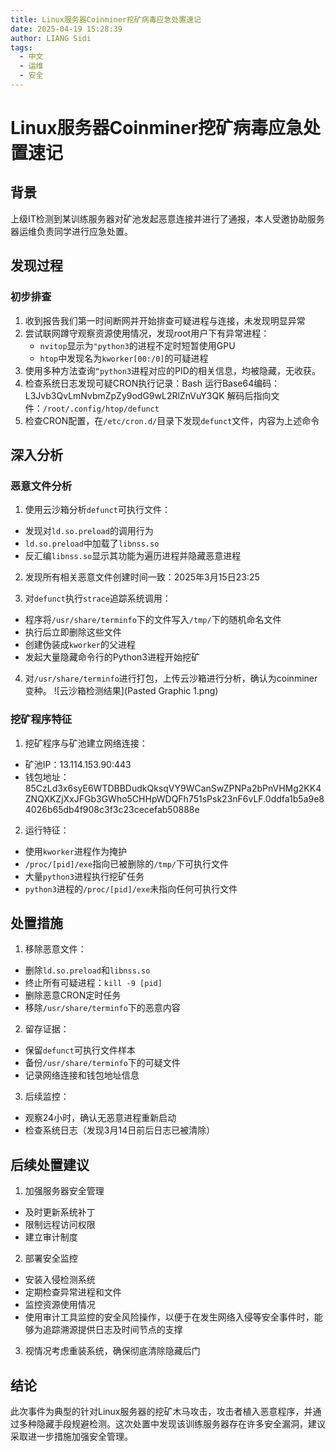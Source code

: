 ```yaml
---
title: Linux服务器Coinminer挖矿病毒应急处置速记
date: 2025-04-19 15:28:39
author: LIANG Sidi
tags:
  - 中文
  - 运维
  - 安全
---
```

# Linux服务器Coinminer挖矿病毒应急处置速记
## 背景
上级IT检测到某训练服务器对矿池发起恶意连接并进行了通报，本人受邀协助服务器运维负责同学进行应急处置。

## 发现过程

### 初步排查

1. 收到报告我们第一时间断网并开始排查可疑进程与连接，未发现明显异常
2. 尝试联网蹲守观察资源使用情况，发现root用户下有异常进程：
   - `nvitop`显示为`"python3`的进程不定时短暂使用GPU
   - `htop`中发现名为`kworker[00:/0]`的可疑进程
3. 使用多种方法查询`“python3`进程对应的PID的相关信息，均被隐藏，无收获。
4. 检查系统日志发现可疑CRON执行记录：Bash 运行Base64编码：L3Jvb3QvLmNvbmZpZy9odG9wL2RlZnVuY3QK
解码后指向文件：`/root/.config/htop/defunct`
5. 检查CRON配置，在`/etc/cron.d/`目录下发现`defunct`文件，内容为上述命令

## 深入分析

### 恶意文件分析

1. 使用云沙箱分析`defunct`可执行文件：
- 发现对`ld.so.preload`的调用行为
- `ld.so.preload`中加载了`libnss.so`
- 反汇编`libnss.so`显示其功能为遍历进程并隐藏恶意进程

2. 发现所有相关恶意文件创建时间一致：2025年3月15日23:25

3. 对`defunct`执行`strace`追踪系统调用：
- 程序将`/usr/share/terminfo`下的文件写入`/tmp/`下的随机命名文件
- 执行后立即删除这些文件
- 创建伪装成`kworker`的父进程
- 发起大量隐藏命令行的Python3进程开始挖矿

4. 对`/usr/share/terminfo`进行打包，上传云沙箱进行分析，确认为coinminer变种。
![云沙箱检测结果](Pasted Graphic 1.png)

### 挖矿程序特征

1. 挖矿程序与矿池建立网络连接：
- 矿池IP：13.114.153.90:443
- 钱包地址：85CzLd3x6syE6WTDBBDudkQksqVY9WCanSwZPNPa2bPnVHMg2KK4ZNQXKZjXхJFGbЗGWhо5CHHpWDQFh751sPsk2ЗnF6vLF.0ddfa1b5a9e84026b65db4f908c3f3c23cecefab50888е

2. 运行特征：
- 使用`kworker`进程作为掩护
- `/proc/[pid]/exe`指向已被删除的`/tmp/`下可执行文件
- 大量`python3`进程执行挖矿任务
- `python3`进程的`/proc/[pid]/exe`未指向任何可执行文件

## 处置措施

1. 移除恶意文件：
- 删除`ld.so.preload`和`libnss.so`
- 终止所有可疑进程：`kill -9 [pid]`
- 删除恶意CRON定时任务
- 移除`/usr/share/terminfo`下的恶意内容

2. 留存证据：
- 保留`defunct`可执行文件样本
- 备份`/usr/share/terminfo`下的可疑文件
- 记录网络连接和钱包地址信息

3. 后续监控：
- 观察24小时，确认无恶意进程重新启动
- 检查系统日志（发现3月14日前后日志已被清除）

## 后续处置建议

1. 加强服务器安全管理
- 及时更新系统补丁
- 限制远程访问权限
- 建立审计制度

2. 部署安全监控
- 安装入侵检测系统
- 定期检查异常进程和文件
- 监控资源使用情况
- 使用审计工具监控的安全风险操作，以便于在发生网络入侵等安全事件时，能够为追踪溯源提供日志及时间节点的支撑

3. 视情况考虑重装系统，确保彻底清除隐藏后门

## 结论

此次事件为典型的针对Linux服务器的挖矿木马攻击，攻击者植入恶意程序，并通过多种隐藏手段规避检测。这次处置中发现该训练服务器存在许多安全漏洞，建议采取进一步措施加强安全管理。
